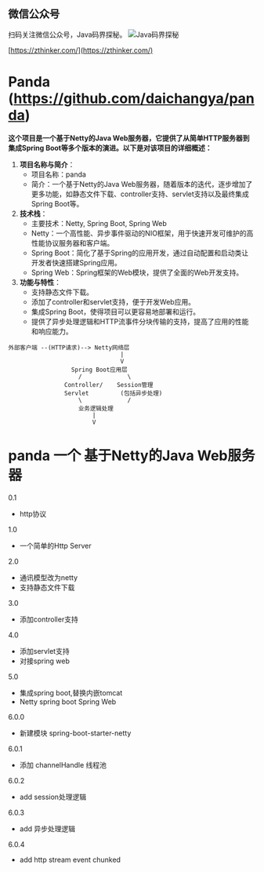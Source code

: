 ## 微信公众号

扫码关注微信公众号，Java码界探秘。
![Java码界探秘]([http://images.zthinker.com/qrcode_for_gh_1e2587cc42b1_258_1587996055777.jpg](http://images.zthinker.com/qrcode_for_gh_1e2587cc42b1_258_1587996055777.jpg))

[https://zthinker.com/](https://zthinker.com/)

# Panda (https://github.com/daichangya/panda)


**这个项目是一个基于Netty的Java Web服务器，它提供了从简单HTTP服务器到集成Spring Boot等多个版本的演进。以下是对该项目的详细概述：**

1.  **项目名称与简介**：
    *   项目名称：panda
    *   简介：一个基于Netty的Java Web服务器，随着版本的迭代，逐步增加了更多功能，如静态文件下载、controller支持、servlet支持以及最终集成Spring Boot等。
2.  **技术栈**：
    *   主要技术：Netty, Spring Boot, Spring Web
    *   Netty：一个高性能、异步事件驱动的NIO框架，用于快速开发可维护的高性能协议服务器和客户端。
    *   Spring Boot：简化了基于Spring的应用开发，通过自动配置和启动类让开发者快速搭建Spring应用。
    *   Spring Web：Spring框架的Web模块，提供了全面的Web开发支持。
3.  **功能与特性**：
    *   支持静态文件下载。
    *   添加了controller和servlet支持，便于开发Web应用。
    *   集成Spring Boot，使得项目可以更容易地部署和运行。
    *   提供了异步处理逻辑和HTTP流事件分块传输的支持，提高了应用的性能和响应能力。

```
外部客户端 --(HTTP请求)--> Netty网络层  
                                |  
                                V  
                  Spring Boot应用层  
                    /             \  
                Controller/    Session管理  
                Servlet         (包括异步处理)  
                    \             /  
                    业务逻辑处理  
                        |  
                        V  
```

# panda 一个 基于Netty的Java Web服务器
0.1
* http协议

1.0
* 一个简单的Http Server

2.0 
* 通讯模型改为netty
* 支持静态文件下载

3.0
* 添加controller支持

4.0
* 添加servlet支持
* 对接spring web

5.0
* 集成spring boot,替换内嵌tomcat
* Netty spring boot Spring Web

6.0.0
* 新建模块 spring-boot-starter-netty

6.0.1
* 添加 channelHandle 线程池

6.0.2
* add session处理逻辑

6.0.3
* add 异步处理逻辑

6.0.4
* add http stream event chunked
